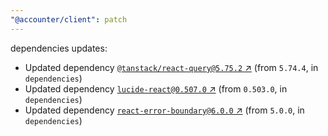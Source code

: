 ```yaml
---
"@accounter/client": patch
---
```

dependencies updates:
  - Updated dependency [`@tanstack/react-query@5.75.2` ↗︎](https://www.npmjs.com/package/@tanstack/react-query/v/5.75.2) (from `5.74.4`, in `dependencies`)
  - Updated dependency [`lucide-react@0.507.0` ↗︎](https://www.npmjs.com/package/lucide-react/v/0.507.0) (from `0.503.0`, in `dependencies`)
  - Updated dependency [`react-error-boundary@6.0.0` ↗︎](https://www.npmjs.com/package/react-error-boundary/v/6.0.0) (from `5.0.0`, in `dependencies`)
